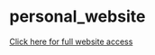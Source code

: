 ﻿# personal_website
 <a href = "https://thomasbradford22.github.io">
 <p> Click here for full website access</p>
 </a>
